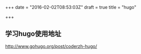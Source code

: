 +++
date = "2016-02-02T08:53:03Z"
draft = true
title = "hugo"

+++

## 学习hugo使用地址
http://www.gohugo.org/post/coderzh-hugo/

